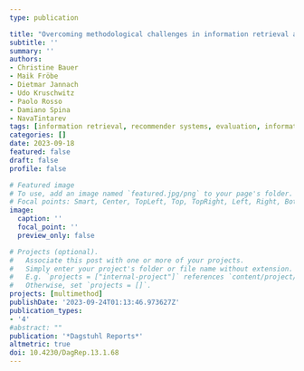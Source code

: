 ```yaml
---
type: publication

title: "Overcoming methodological challenges in information retrieval and recommender systems through awareness and education"
subtitle: ''
summary: ''
authors:
- Christine Bauer
- Maik Fröbe
- Dietmar Jannach- Udo Kruschwitz- Paolo Rosso- Damiano Spina- NavaTintarev
tags: [information retrieval, recommender systems, evaluation, information access, experimentation, Dagstuhl, education]
categories: []
date: 2023-09-18
featured: false
draft: false
profile: false

# Featured image
# To use, add an image named `featured.jpg/png` to your page's folder.
# Focal points: Smart, Center, TopLeft, Top, TopRight, Left, Right, BottomLeft, Bottom, BottomRight.
image:
  caption: ''
  focal_point: ''
  preview_only: false

# Projects (optional).
#   Associate this post with one or more of your projects.
#   Simply enter your project's folder or file name without extension.
#   E.g. `projects = ["internal-project"]` references `content/project/deep-learning/index.md`.
#   Otherwise, set `projects = []`.
projects: [multimethod]
publishDate: '2023-09-24T01:13:46.973627Z'
publication_types:
- '4'
#abstract: ""
publication: '*Dagstuhl Reports*'
altmetric: true
doi: 10.4230/DagRep.13.1.68
---
```

